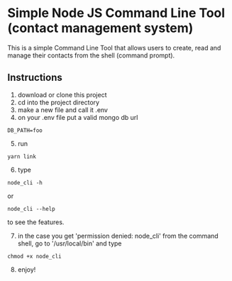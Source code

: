 # Simple Node JS Command Line Tool (contact management system)
This is a simple Command Line Tool that allows users to create, read and manage their contacts from the shell (command prompt).

## Instructions
1) download or clone this project
2) cd into the project directory
3) make a new file and call it .env
4) on your .env file put a valid mongo db url
```
DB_PATH=foo
```
5) run
```
yarn link
```
6) type
```
node_cli -h
```
or
```
node_cli --help
```
to see the features.

7) in the case you get 'permission denied: node_cli' from the command shell, go to '/usr/local/bin' and type
```
chmod +x node_cli
```
8) enjoy!
